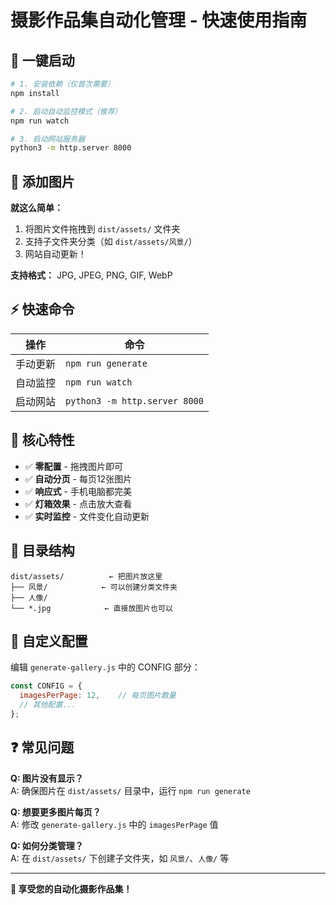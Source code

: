 # 摄影作品集自动化管理 - 快速使用指南

## 🚀 一键启动

```bash
# 1. 安装依赖（仅首次需要）
npm install

# 2. 启动自动监控模式（推荐）
npm run watch

# 3. 启动网站服务器
python3 -m http.server 8000
```

## 📸 添加图片

**就这么简单：**
1. 将图片文件拖拽到 `dist/assets/` 文件夹
2. 支持子文件夹分类（如 `dist/assets/风景/`）
3. 网站自动更新！

**支持格式：** JPG, JPEG, PNG, GIF, WebP

## ⚡ 快速命令

| 操作 | 命令 |
|------|------|
| 手动更新 | `npm run generate` |
| 自动监控 | `npm run watch` |
| 启动网站 | `python3 -m http.server 8000` |

## 🎯 核心特性

- ✅ **零配置** - 拖拽图片即可
- ✅ **自动分页** - 每页12张图片
- ✅ **响应式** - 手机电脑都完美
- ✅ **灯箱效果** - 点击放大查看
- ✅ **实时监控** - 文件变化自动更新

## 📁 目录结构

```
dist/assets/          ← 把图片放这里
├── 风景/            ← 可以创建分类文件夹
├── 人像/
└── *.jpg            ← 直接放图片也可以
```

## 🔧 自定义配置

编辑 `generate-gallery.js` 中的 CONFIG 部分：

```javascript
const CONFIG = {
  imagesPerPage: 12,    // 每页图片数量
  // 其他配置...
};
```

## ❓ 常见问题

**Q: 图片没有显示？**  
A: 确保图片在 `dist/assets/` 目录中，运行 `npm run generate`

**Q: 想要更多图片每页？**  
A: 修改 `generate-gallery.js` 中的 `imagesPerPage` 值

**Q: 如何分类管理？**  
A: 在 `dist/assets/` 下创建子文件夹，如 `风景/`、`人像/` 等

---

**🎉 享受您的自动化摄影作品集！**

